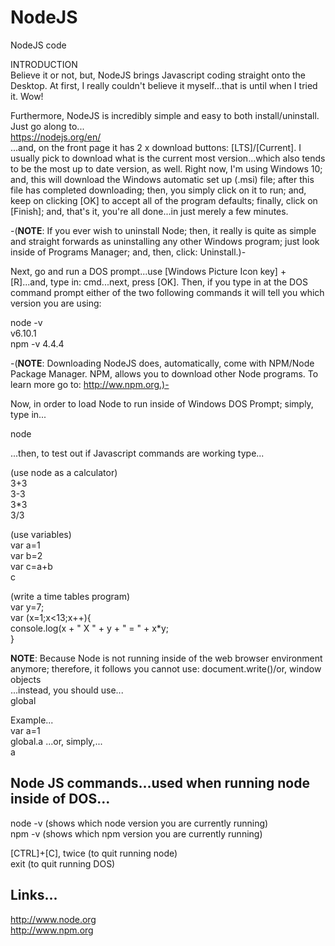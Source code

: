 # NodeJS
NodeJS code

INTRODUCTION    
Believe it or not, but, NodeJS brings Javascript coding straight onto the Desktop. At first, I really couldn't believe it myself...that is until when I tried it. Wow!  

Furthermore, NodeJS is incredibly simple and easy to both install/uninstall. Just go along to...  
https://nodejs.org/en/    
...and, on the front page it has 2 x download buttons: [LTS]/[Current]. I usually pick to download what is the current most version...which also tends to be the most up to date version, as well. Right now, I'm using Windows 10; and, this will download the Windows automatic set up (.msi) file; after this file has completed downloading; then, you simply click on it to run; and, keep on clicking [OK] to accept all of the program defaults; finally, click on [Finish]; and, that's it, you're all done...in just merely a few minutes.   

-(**NOTE**: If you ever wish to uninstall Node; then, it really is quite as simple and straight forwards as uninstalling any other Windows program; just look inside of Programs Manager; and, then, click: Uninstall.)-

Next, go and run a DOS prompt...use [Windows Picture Icon key] + [R]...and, type in: cmd...next, press [OK]. Then, if you type in at the DOS command prompt either of the two following commands it will tell you which version you are using:  

node -v  
v6.10.1  
npm -v 
4.4.4  

-(**NOTE**: Downloading NodeJS does, automatically, come with NPM/Node Package Manager. NPM, allows you to download other Node programs. To learn more go to: http://ww.npm.org.)-    

Now, in order to load Node to run inside of Windows DOS Prompt; simply, type in...

node

...then, to test out if Javascript commands are working type...

(use node as a calculator)  
3+3      
3-3  
3*3  
3/3   

(use variables)  
var a=1  
var b=2  
var c=a+b    
c  

(write a time tables program)  
var y=7;  
var (x=1;x<13;x++){  
 console.log(x + " X " + y + " = " + x*y;  
}  

**NOTE**: Because Node is not running inside of the web browser environment anymore; therefore, it follows you cannot use: 
document.write()/or, window objects  
...instead, you should use...  
global  

Example...  
var a=1  
global.a
...or, simply,...  
a

## Node JS commands...used when running node inside of DOS...  

node -v   (shows which node version you are currently running)  
npm -v    (shows which npm version you are currently running)  

[CTRL]+[C], twice (to quit running node)      
exit              (to quit running DOS)    

## Links...

http://www.node.org  
http://www.npm.org  

